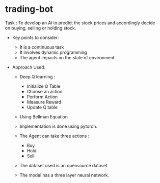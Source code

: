 # trading-bot

Task : To develop an AI to predict the stock prices and accordingly decide on buying, selling or holding stock. 

* Key points to consider:
    * It is a continuous task
	* It involves dynamic programming 
	* The agent impacts on the state of environment


* Approach Used: 
    * Deep Q learning :	
        * Initialize Q Table
        * Choose an action
        * Perform Action
        * Measure Reward
        * Update Q table
	
	
	* Using Bellman Equation 
	* Implementation is done using pytorch.
	* The Agent can take three actions :
        * Buy 
        * Hold 
        * Sell

    * The dataset used is an opensource dataset
	* The model has a three layer neural network.
